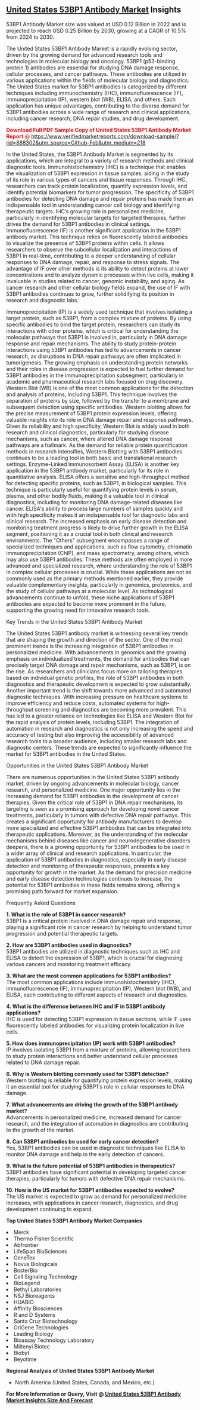 <h2><a href="https://www.verifiedmarketreports.com/download-sample/?rid=888302&amp;utm_source=Github-Feb&amp;utm_medium=218" target="_blank">United States 53BP1 Antibody Market</a> Insights</h2><p>53BP1 Antibody Market size was valued at USD 0.12 Billion in 2022 and is projected to reach USD 0.25 Billion by 2030, growing at a CAGR of 10.5% from 2024 to 2030.</p><p><p>The United States 53BP1 Antibody Market is a rapidly evolving sector, driven by the growing demand for advanced research tools and technologies in molecular biology and oncology. 53BP1 (p53-binding protein 1) antibodies are essential for studying DNA damage response, cellular processes, and cancer pathways. These antibodies are utilized in various applications within the fields of molecular biology and diagnostics. The United States market for 53BP1 antibodies is categorized by different techniques including immunochemistry (IHC), immunofluorescence (IF), immunoprecipitation (IP), western blot (WB), ELISA, and others. Each application has unique advantages, contributing to the diverse demand for 53BP1 antibodies across a wide range of research and clinical applications, including cancer research, DNA repair studies, and drug development. <p><span class=""><span style="color: #ff0000;"><strong>Download Full PDF Sample Copy of United States 53BP1 Antibody Market Report</strong> @ </span><a href="https://www.verifiedmarketreports.com/download-sample/?rid=888302&amp;utm_source=Github-Feb&amp;utm_medium=218" target="_blank">https://www.verifiedmarketreports.com/download-sample/?rid=888302&amp;utm_source=Github-Feb&amp;utm_medium=218</a></span></p></p> <p>In the United States, the 53BP1 Antibody Market is segmented by its applications, which are integral to a variety of research methods and clinical diagnostic tools. Immunohistochemistry (IHC) is a technique that enables the visualization of 53BP1 expression in tissue samples, aiding in the study of its role in various types of cancers and tissue responses. Through IHC, researchers can track protein localization, quantify expression levels, and identify potential biomarkers for tumor progression. The specificity of 53BP1 antibodies for detecting DNA damage and repair proteins has made them an indispensable tool in understanding cancer cell biology and identifying therapeutic targets. IHC’s growing role in personalized medicine, particularly in identifying molecular targets for targeted therapies, further drives the demand for 53BP1 antibodies in clinical settings. Immunofluorescence (IF) is another significant application in the 53BP1 antibody market. This technique relies on fluorescently labeled antibodies to visualize the presence of 53BP1 proteins within cells. It allows researchers to observe the subcellular localization and interactions of 53BP1 in real-time, contributing to a deeper understanding of cellular responses to DNA damage, repair, and response to stress signals. The advantage of IF over other methods is its ability to detect proteins at lower concentrations and to analyze dynamic processes within live cells, making it invaluable in studies related to cancer, genomic instability, and aging. As cancer research and other cellular biology fields expand, the use of IF with 53BP1 antibodies continues to grow, further solidifying its position in research and diagnostic labs.</p> <p>Immunoprecipitation (IP) is a widely used technique that involves isolating a target protein, such as 53BP1, from a complex mixture of proteins. By using specific antibodies to bind the target protein, researchers can study its interactions with other proteins, which is critical for understanding the molecular pathways that 53BP1 is involved in, particularly in DNA damage response and repair mechanisms. The ability to study protein-protein interactions using 53BP1 antibodies has led to advancements in cancer research, as disruptions in DNA repair pathways are often implicated in tumorigenesis. The growing emphasis on understanding protein networks and their roles in disease progression is expected to fuel further demand for 53BP1 antibodies in the immunoprecipitation subsegment, particularly in academic and pharmaceutical research labs focused on drug discovery. Western Blot (WB) is one of the most common applications for the detection and analysis of proteins, including 53BP1. This technique involves the separation of proteins by size, followed by the transfer to a membrane and subsequent detection using specific antibodies. Western blotting allows for the precise measurement of 53BP1 protein expression levels, offering valuable insights into its role in DNA damage repair and response pathways. Given its reliability and high specificity, Western Blot is widely used in both research and clinical diagnostics, particularly for studying disease mechanisms, such as cancer, where altered DNA damage response pathways are a hallmark. As the demand for reliable protein quantification methods in research intensifies, Western Blotting with 53BP1 antibodies continues to be a leading tool in both basic and translational research settings. Enzyme-Linked Immunosorbent Assay (ELISA) is another key application in the 53BP1 antibody market, particularly for its role in quantitative analysis. ELISA offers a sensitive and high-throughput method for detecting specific proteins, such as 53BP1, in biological samples. This technique is particularly useful for quantifying protein levels in serum, plasma, and other bodily fluids, making it a valuable tool in clinical diagnostics, including for monitoring DNA damage-related diseases like cancer. ELISA's ability to process large numbers of samples quickly and with high specificity makes it an indispensable tool for diagnostic labs and clinical research. The increased emphasis on early disease detection and monitoring treatment progress is likely to drive further growth in the ELISA segment, positioning it as a crucial tool in both clinical and research environments. The "Others" subsegment encompasses a range of specialized techniques and applications, such as flow cytometry, chromatin immunoprecipitation (ChIP), and mass spectrometry, among others, which may also use 53BP1 antibodies. These methods are often employed in more advanced and specialized research, where understanding the role of 53BP1 in complex cellular processes is crucial. While these applications are not as commonly used as the primary methods mentioned earlier, they provide valuable complementary insights, particularly in genomics, proteomics, and the study of cellular pathways at a molecular level. As technological advancements continue to unfold, these niche applications of 53BP1 antibodies are expected to become more prominent in the future, supporting the growing need for innovative research tools. <p>Key Trends in the United States 53BP1 Antibody Market</p> <p>The United States 53BP1 antibody market is witnessing several key trends that are shaping the growth and direction of the sector. One of the most prominent trends is the increasing integration of 53BP1 antibodies in personalized medicine. With advancements in genomics and the growing emphasis on individualized treatments, the demand for antibodies that can precisely target DNA damage and repair mechanisms, such as 53BP1, is on the rise. As researchers and clinicians focus more on tailoring therapies based on individual genetic profiles, the role of 53BP1 antibodies in both diagnostics and therapeutic development is expected to grow substantially. Another important trend is the shift towards more advanced and automated diagnostic techniques. With increasing pressure on healthcare systems to improve efficiency and reduce costs, automated systems for high-throughput screening and diagnostics are becoming more prevalent. This has led to a greater reliance on technologies like ELISA and Western Blot for the rapid analysis of protein levels, including 53BP1. The integration of automation in research and diagnostics is not only increasing the speed and accuracy of testing but also improving the accessibility of advanced research tools to a broader audience, including smaller research labs and diagnostic centers. These trends are expected to significantly influence the market for 53BP1 antibodies in the United States. <p>Opportunities in the United States 53BP1 Antibody Market</p> <p>There are numerous opportunities in the United States 53BP1 antibody market, driven by ongoing advancements in molecular biology, cancer research, and personalized medicine. One major opportunity lies in the increasing demand for 53BP1 antibodies in the development of cancer therapies. Given the critical role of 53BP1 in DNA repair mechanisms, its targeting is seen as a promising approach for developing novel cancer treatments, particularly in tumors with defective DNA repair pathways. This creates a significant opportunity for antibody manufacturers to develop more specialized and effective 53BP1 antibodies that can be integrated into therapeutic applications. Moreover, as the understanding of the molecular mechanisms behind diseases like cancer and neurodegenerative disorders deepens, there is a growing opportunity for 53BP1 antibodies to be used in a wider array of clinical and research applications. In particular, the application of 53BP1 antibodies in diagnostics, especially in early disease detection and monitoring of therapeutic responses, presents a key opportunity for growth in the market. As the demand for precision medicine and early disease detection technologies continues to increase, the potential for 53BP1 antibodies in these fields remains strong, offering a promising path forward for market expansion.</p> <p>Frequently Asked Questions</p> <p><b>1. What is the role of 53BP1 in cancer research?</b><br>53BP1 is a critical protein involved in DNA damage repair and response, playing a significant role in cancer research by helping to understand tumor progression and potential therapeutic targets.</p> <p><b>2. How are 53BP1 antibodies used in diagnostics?</b><br>53BP1 antibodies are utilized in diagnostic techniques such as IHC and ELISA to detect the expression of 53BP1, which is crucial for diagnosing various cancers and monitoring treatment efficacy.</p> <p><b>3. What are the most common applications for 53BP1 antibodies?</b><br>The most common applications include immunohistochemistry (IHC), immunofluorescence (IF), immunoprecipitation (IP), Western blot (WB), and ELISA, each contributing to different aspects of research and diagnostics.</p> <p><b>4. What is the difference between IHC and IF in 53BP1 antibody applications?</b><br>IHC is used for detecting 53BP1 expression in tissue sections, while IF uses fluorescently labeled antibodies for visualizing protein localization in live cells.</p> <p><b>5. How does immunoprecipitation (IP) work with 53BP1 antibodies?</b><br>IP involves isolating 53BP1 from a mixture of proteins, allowing researchers to study protein interactions and better understand cellular processes related to DNA damage repair.</p> <p><b>6. Why is Western blotting commonly used for 53BP1 detection?</b><br>Western blotting is reliable for quantifying protein expression levels, making it an essential tool for studying 53BP1's role in cellular responses to DNA damage.</p> <p><b>7. What advancements are driving the growth of the 53BP1 antibody market?</b><br>Advancements in personalized medicine, increased demand for cancer research, and the integration of automation in diagnostics are contributing to the growth of the market.</p> <p><b>8. Can 53BP1 antibodies be used for early cancer detection?</b><br>Yes, 53BP1 antibodies can be used in diagnostic techniques like ELISA to monitor DNA damage and help in the early detection of cancers.</p> <p><b>9. What is the future potential of 53BP1 antibodies in therapeutics?</b><br>53BP1 antibodies have significant potential in developing targeted cancer therapies, particularly for tumors with defective DNA repair mechanisms.</p> <p><b>10. How is the US market for 53BP1 antibodies expected to evolve?</b><br>The US market is expected to grow as demand for personalized medicine increases, with applications in cancer research, diagnostics, and drug development continuing to expand.</p> </p><p><strong>Top United States 53BP1 Antibody Market Companies</strong></p><div data-test-id=""><p><li>Merck</li><li> Thermo Fisher Scientific</li><li> Abfrontier</li><li> LifeSpan BioSciences</li><li> GeneTex</li><li> Novus Biologicals</li><li> BosterBio</li><li> Cell Signaling Technology</li><li> BioLegend</li><li> Bethyl Laboratories</li><li> NSJ Bioreagents</li><li> HUABIO</li><li> Affinity Biosciences</li><li> R and D Systems</li><li> Santa Cruz Biotechnology</li><li> OriGene Technologies</li><li> Leading Biology</li><li> Bioassay Technology Laboratory</li><li> Miltenyi Biotec</li><li> Biobyt</li><li> Beyotime</li></p><div><strong>Regional Analysis of&nbsp;United States 53BP1 Antibody Market</strong></div><ul><li dir="ltr"><p dir="ltr">North America&nbsp;(United States, Canada, and Mexico, etc.)</p></li></ul><p><strong>For More Information or Query, Visit @&nbsp;</strong><strong><a href="https://www.verifiedmarketreports.com/product/53bp1-antibody-market/?utm_source=Github-Feb&amp;utm_medium=218" target="_blank">United States 53BP1 Antibody Market Insights Size And Forecast</a></strong></p></div>
